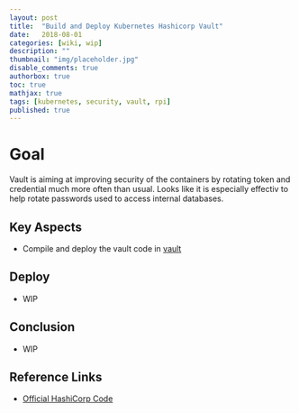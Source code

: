 ```yaml
---
layout: post
title:  "Build and Deploy Kubernetes Hashicorp Vault"
date:   2018-08-01
categories: [wiki, wip]
description: ""
thumbnail: "img/placeholder.jpg"
disable_comments: true
authorbox: true
toc: true
mathjax: true
tags: [kubernetes, security, vault, rpi]
published: true
---
```


# Goal

Vault is aiming at improving security of the containers by rotating token and credential
much more often than usual. Looks like it is especially effectiv to help rotate passwords
used to access internal databases.

## Key Aspects

- Compile and deploy the vault code in [vault](https://github.com/jbrette/vault)

## Deploy

- WIP

## Conclusion

- WIP

## Reference Links

- [Official HashiCorp Code](https://github.com/hashicorp/vault)


